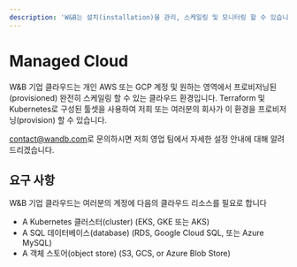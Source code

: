 ```yaml
---
description: 'W&B는 설치(installation)을 관리, 스케일링 및 모니터링 할 수 있습니다.'
---
```


# Managed Cloud

 W&B 기업 클라우드는 개인 AWS 또는 GCP 계정 및 원하는 영역에서 프로비저닝된\(provisioned\) 완전히 스케일링 할 수 있는 클라우드 환경입니다. Terraform 및 Kubernetes로 구성된 툴셋을 사용하여 저희 또는 여러분의 회사가 이 환경을 프로비저닝\(provision\) 할 수 있습니다.

[contact@wandb.com](mailto:contact@wandb.com)​로 문의하시면 저희 영업 팀에서 자세한 설정 안내에 대해 알려드리겠습니다.

## **요구 사항**

W&B 기업 클라우드는 여러분의 계정에 다음의 클라우드 리소스를 필요로 합니다

* A Kubernetes 클러스터\(cluster\) \(EKS, GKE 또는 AKS\)
* A SQL 데이터베이스\(database\) \(RDS, Google Cloud SQL, 또는 Azure MySQL\)
* A 객체 스토어\(object store\) \(S3, GCS, or Azure Blob Store\)

